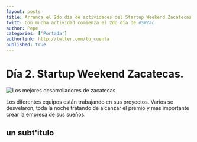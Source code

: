 ```yaml
---
layout: posts 
title: Arranca el 2do día de actividades del Startup Weekend Zacatecas 
twitt: Con mucha actividad comienza el 2do día de #SWZac 
author: Pepe 
categories: ['Portada']
authorlink: http://twtter.com/tu_cuenta 
published: true
---
```


# Día 2. Startup Weekend Zacatecas.

![Los mejores desarrolladores de zacatecas](http://i.imgur.com/7T9sMbRm.jpg)

Los diferentes equipos están trabajando en sus proyectos. Varios se desvelaron, toda la noche tratando de alcanzar el premio y más importante crear la empresa de sus sueños.

## un subt'itulo